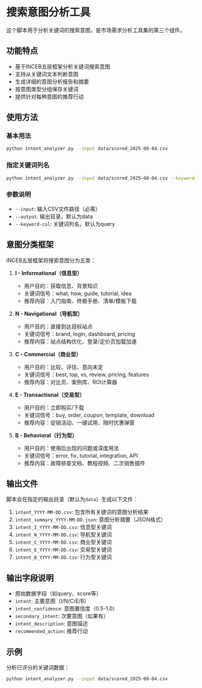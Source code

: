 # 搜索意图分析工具

这个脚本用于分析关键词的搜索意图，是市场需求分析工具集的第三个组件。

## 功能特点

- 基于INCEB五层框架分析关键词搜索意图
- 支持从关键词文本判断意图
- 生成详细的意图分析报告和摘要
- 按意图类型分组保存关键词
- 提供针对每种意图的推荐行动

## 使用方法

### 基本用法

```bash
python intent_analyzer.py --input data/scored_2025-08-04.csv
```

### 指定关键词列名

```bash
python intent_analyzer.py --input data/scored_2025-08-04.csv --keyword-col keyword
```

### 参数说明

- `--input`: 输入CSV文件路径（必需）
- `--output`: 输出目录，默认为data
- `--keyword-col`: 关键词列名，默认为query

## 意图分类框架

INCEB五层框架将搜索意图分为五类：

1. **I - Informational（信息型）**
   - 用户目的：获取信息、背景知识
   - 关键词信号：what, how, guide, tutorial, idea
   - 推荐内容：入门指南、终极手册、清单/模板下载

2. **N - Navigational（导航型）**
   - 用户目的：直接到达目标站点
   - 关键词信号：brand, login, dashboard, pricing
   - 推荐内容：站点结构优化、登录/定价页加载加速

3. **C - Commercial（商业型）**
   - 用户目的：比较、评估、意向未定
   - 关键词信号：best, top, vs, review, pricing, features
   - 推荐内容：对比页、案例库、ROI计算器

4. **E - Transactional（交易型）**
   - 用户目的：立即购买/下载
   - 关键词信号：buy, order, coupon, template, download
   - 推荐内容：促销活动、一键试用、限时优惠弹窗

5. **B - Behavioral（行为型）**
   - 用户目的：使用后出现的问题或深度用法
   - 关键词信号：error, fix, tutorial, integration, API
   - 推荐内容：故障排查文档、教程视频、二次销售插件

## 输出文件

脚本会在指定的输出目录（默认为`data`）生成以下文件：

1. `intent_YYYY-MM-DD.csv`: 包含所有关键词的意图分析结果
2. `intent_summary_YYYY-MM-DD.json`: 意图分析摘要（JSON格式）
3. `intent_I_YYYY-MM-DD.csv`: 信息型关键词
4. `intent_N_YYYY-MM-DD.csv`: 导航型关键词
5. `intent_C_YYYY-MM-DD.csv`: 商业型关键词
6. `intent_E_YYYY-MM-DD.csv`: 交易型关键词
7. `intent_B_YYYY-MM-DD.csv`: 行为型关键词

## 输出字段说明

- 原始数据字段（如query、score等）
- `intent`: 主要意图（I/N/C/E/B）
- `intent_confidence`: 意图置信度（0.5-1.0）
- `secondary_intent`: 次要意图（如果有）
- `intent_description`: 意图描述
- `recommended_action`: 推荐行动

## 示例

分析已评分的关键词数据：

```bash
python intent_analyzer.py --input data/scored_2025-08-04.csv